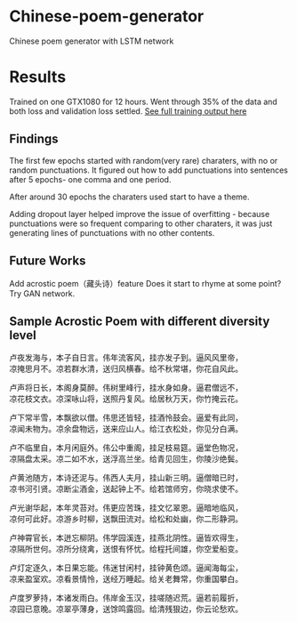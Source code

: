 # Chinese-poem-generator
Chinese poem generator with LSTM network

# Results

Trained on one GTX1080 for 12 hours. Went through 35% of the data and both loss and validation loss settled. [See full training output here ](./result.md)

## Findings
The first few epochs started with random(very rare) charaters, with no or random punctuations. 
It figured out how to add punctuations into sentences after 5 epochs- one comma and one period. 

After around 30 epochs the charaters used start to have a theme.

Adding dropout layer helped improve the issue of overfitting - because punctuations were so frequent comparing to other charaters, it was just generating lines of punctuations with no other contents. 

## Future Works
Add acrostic poem（藏头诗）feature
Does it start to rhyme at some point?
Try GAN network. 

## Sample Acrostic Poem with different diversity level
卢夜发海与，本子自日言。伟年流客风，挂亦发子到。逼风风里帝，  
凉掩思月不。凉若群水清，送归风横春。给不秋常堪，你花自风此。  


卢声将日长，本阁身莫醉。伟树里峰行，挂水身如身。逼君僧远不，  
凉花枝文衣。凉深咏山将，送照丹复风。给居秋万天，你竹掩云花。  


卢下常半雪，本飘欲以僧。伟思还皆轻，挂酒怜鼓会。逼爱有此同，  
凉闻未物为。凉余盘物远，送来应山人。给江衣松处，你见分白满。  


卢不临里自，本月闲庭外。伟公中重阁，挂足枝易筵。逼堂色物况，  
凉隔盘太采。凉二如不水，送浮高兰坐。给青见回生，你陵沙绝鬓。  


卢黄池随方，本诗还泥与。伟西人夫月，挂山新三明。逼僧暗已时，  
凉书河引贤。凉断尘酒金，送起钟上不。给若馆师穷，你晓求使不。  


卢光谢华起，本年灵苔对。伟更应苦珠，挂文忆翠恩。逼暗地临风，  
凉何可此好。凉游乡时柳，送飘田流对。给松和处幽，你二形静洞。


卢神霄官长，本迸忘柳阴。伟学园溪连，挂燕北阴性。逼皆欢得生，  
凉隔所世何。凉所分绕禽，送恨有怀忧。给程托间雄，你空爱船变。  


卢灯定逐久，本日果忘能。伟迷甘闲村，挂钟黄色颂。逼闻海每尘，  
凉来盈室欢。凉看景情怜，送经万睡起。给关老舞常，你重国攀白。  


卢度罗萝持，本诸发雨白。伟岸金玉汉，挂嗟随迟荒。逼若前履折，  
凉园已意晚。凉翠亭薄身，送馀鸣露回。给清残狠边，你云论愁欢。  
